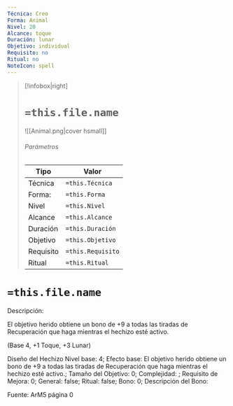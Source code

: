 ```yaml
---
Técnica: Creo
Forma: Animal
Nivel: 20
Alcance: toque 
Duración: lunar  
Objetivo: individual
Requisito: no
Ritual: no
NoteIcon: spell
---
```


> [!infobox|right]
> # `=this.file.name`
> ![[Animal.png|cover hsmall]]
> ###### Parámetros
> Tipo |  Valor |
> ---|---|
> Técnica  | `=this.Técnica`  |
> Forma: | `=this.Forma`  |
> Nivel | `=this.Nivel`  |
> Alcance | `=this.Alcance` |
> Duración | `=this.Duración` |
> Objetivo | `=this.Objetivo` |
> Requisito | `=this.Requisito` |
> Ritual | `=this.Ritual` |

# `=this.file.name`
Descripción: <p>El objetivo herido obtiene un bono de +9 a todas las tiradas de Recuperación que haga mientras el hechizo esté activo.</p><p>(Base 4, +1 Toque, +3 Lunar)</p>

Diseño del Hechizo
Nivel base: 4; Efecto base: El objetivo herido obtiene un bono de +9 a todas las tiradas de Recuperación que haga mientras el hechizo esté activo.;  Tamaño del Objetivo: 0; Complejidad: ; Requisito de Mejora: 0; General: false; Ritual: false; Bono: 0; Descripción del Bono: 

Fuente: ArM5 página 0